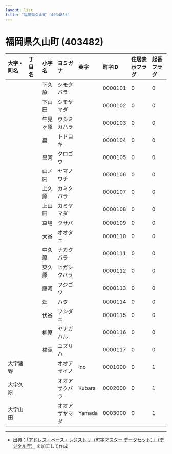 ```yaml
---
layout: list
title: "福岡県久山町 (403482)"
---
```


# 福岡県久山町 (403482)

| 大字・町名 | 丁目名 | 小字名 | ヨミガナ | 英字 | 町字ID | 住居表示フラグ | 起番フラグ |
|:---|:---|:---|:---|:---|:---|:---|:---|
|  |  | 下久原 |   シモクバラ |  | 0000101 | 0 | 0 |
|  |  | 下山田 |   シモヤマダ |  | 0000102 | 0 | 0 |
|  |  | 牛見ヶ原 |   ウシミガハラ |  | 0000103 | 0 | 0 |
|  |  | 轟 |   トドロキ |  | 0000104 | 0 | 0 |
|  |  | 黒河 |   クロゴウ |  | 0000105 | 0 | 0 |
|  |  | 山ノ内 |   ヤマノウチ |  | 0000106 | 0 | 0 |
|  |  | 上久原 |   カミクバラ |  | 0000107 | 0 | 0 |
|  |  | 上山田 |   カミヤマダ |  | 0000108 | 0 | 0 |
|  |  | 草場 |   クサバ |  | 0000109 | 0 | 0 |
|  |  | 大谷 |   オオタニ |  | 0000110 | 0 | 0 |
|  |  | 中久原 |   ナカクバラ |  | 0000111 | 0 | 0 |
|  |  | 東久原 |   ヒガシクバラ |  | 0000112 | 0 | 0 |
|  |  | 藤河 |   フジゴウ |  | 0000113 | 0 | 0 |
|  |  | 畑 |   ハタ |  | 0000114 | 0 | 0 |
|  |  | 伏谷 |   フシダニ |  | 0000115 | 0 | 0 |
|  |  | 柳原 |   ヤナガハル |  | 0000116 | 0 | 0 |
|  |  | 楪葉 |   ユズリハ |  | 0000117 | 0 | 0 |
| 大字猪野 |  |  | オオアザイノ   | Ino | 0001000 | 0 | 1 |
| 大字久原 |  |  | オオアザクバラ   | Kubara | 0002000 | 0 | 1 |
| 大字山田 |  |  | オオアザヤマダ   | Yamada | 0003000 | 0 | 1 |

---

- 出典：[「アドレス・ベース・レジストリ（町字マスター データセット）』（デジタル庁）](https://www.digital.go.jp/policies/base_registry_address/) を加工して作成